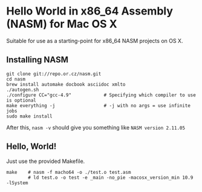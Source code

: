 Hello World in x86_64 Assembly (NASM) for Mac OS X
===========================

Suitable for use as a starting-point for x86_64 NASM projects on OS X.

## Installing NASM

    git clone git://repo.or.cz/nasm.git
    cd nasm
    brew install automake docbook asciidoc xmlto
    ./autogen.sh
    ./configure CC="gcc-4.9"            # Specifying which compiler to use is optional
    make everything -j                  # -j with no args = use infinite jobs
    sudo make install

After this, `nasm -v` should give you something like `NASM version 2.11.05`

## Hello, World!

Just use the provided Makefile.

    make    # nasm -f macho64 -o ./test.o test.asm
            # ld test.o -o test -e _main -no_pie -macosx_version_min 10.9 -lSystem
